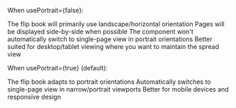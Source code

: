 When usePortrait={false}:

The flip book will primarily use landscape/horizontal orientation
Pages will be displayed side-by-side when possible
The component won't automatically switch to single-page view in portrait orientations
Better suited for desktop/tablet viewing where you want to maintain the spread view

When usePortrait={true} (default):

The flip book adapts to portrait orientations
Automatically switches to single-page view in narrow/portrait viewports
Better for mobile devices and responsive design

